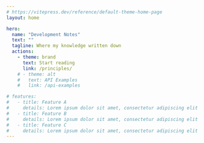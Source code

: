 ```yaml
---
# https://vitepress.dev/reference/default-theme-home-page
layout: home

hero:
  name: "Development Notes"
  text: ""
  tagline: Where my knowledge written down
  actions:
    - theme: brand
      text: Start reading
      link: /principles/
    # - theme: alt
    #   text: API Examples
    #   link: /api-examples

# features:
#   - title: Feature A
#     details: Lorem ipsum dolor sit amet, consectetur adipiscing elit
#   - title: Feature B
#     details: Lorem ipsum dolor sit amet, consectetur adipiscing elit
#   - title: Feature C
#     details: Lorem ipsum dolor sit amet, consectetur adipiscing elit
---
```


